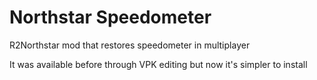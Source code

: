# Northstar Speedometer
R2Northstar mod that restores speedometer in multiplayer

It was available before through VPK editing but now it's simpler to install
